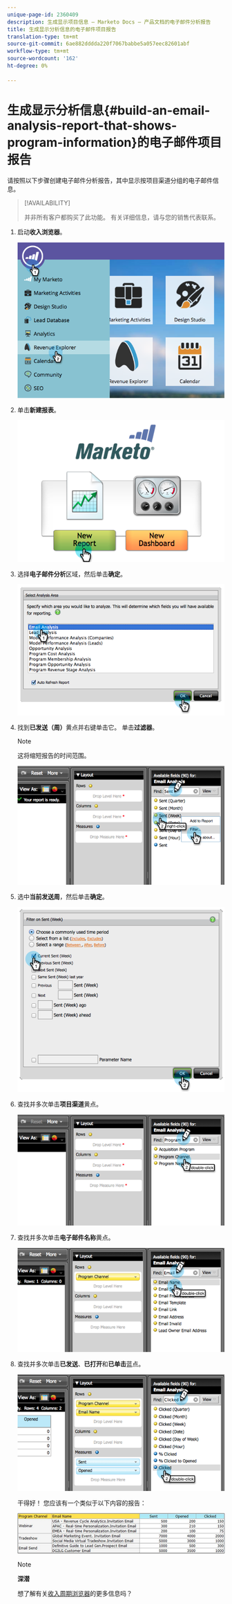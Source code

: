 ```yaml
---
unique-page-id: 2360409
description: 生成显示项目信息 — Marketo Docs — 产品文档的电子邮件分析报告
title: 生成显示分析信息的电子邮件项目报告
translation-type: tm+mt
source-git-commit: 6ae882dddda220f7067babbe5a057eec82601abf
workflow-type: tm+mt
source-wordcount: '162'
ht-degree: 0%

---
```



# 生成显示分析信息{#build-an-email-analysis-report-that-shows-program-information}的电子邮件项目报告

请按照以下步骤创建电子邮件分析报告，其中显示按项目渠道分组的电子邮件信息。

>[!AVAILABILITY]
>
>
>并非所有客户都购买了此功能。 有关详细信息，请与您的销售代表联系。

1. 启动&#x200B;**收入浏览器**。

   ![](assets/image2014-9-17-19-3a42-3a26.png)

1. 单击&#x200B;**新建报表**。

   ![](assets/image2014-9-17-19-3a42-3a32.png)

1. 选择**电子邮件分析**区域，然后单击&#x200B;**确定**。

   ![](assets/image2014-9-17-19-3a43-3a20.png)

1. 找到&#x200B;**已发送（周）**&#x200B;黄点并右键单击它。 单击&#x200B;**过滤器**。

   >[!NOTE]
   >
   >这将缩短报告的时间范围。

   ![](assets/image2014-9-17-19-3a43-3a49.png)

1. 选中&#x200B;**当前发送周**，然后单击&#x200B;**确定**。

   ![](assets/image2014-9-17-19-3a43-3a59.png)

1. 查找并多次单击**项目渠道**黄点。

   ![](assets/image2014-9-17-19-3a44-3a14.png)

1. 查找并多次单击&#x200B;**电子邮件名称**&#x200B;黄点。

   ![](assets/image2014-9-17-19-3a44-3a34.png)

1. 查找并多次单击&#x200B;**已发送**、**已打开**&#x200B;和&#x200B;**已单击**&#x200B;蓝点。

   ![](assets/image2014-9-17-19-3a44-3a41.png)

   干得好！ 您应该有一个类似于以下内容的报告：

   ![](assets/image2014-9-17-19-3a45-3a1.png)

   >[!NOTE]
   >
   >**深潜**
   >
   >
   >想了解有关[收入周期浏览器](https://docs.marketo.com/display/docs/revenue+cycle+analytics)的更多信息吗？

